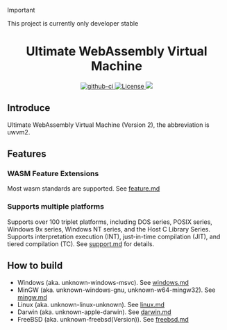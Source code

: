 > [!IMPORTANT]
> This project is currently only developer stable
>

<div style="text-align:center">
    <h1>Ultimate WebAssembly Virtual Machine</h1>
    <a href="https://github.com/UlteSoft/uwvm2/actions?query=workflow%3ACI">
        <img src="https://img.shields.io/github/actions/workflow/status/UlteSoft/uwvm2/ci.yml?branch=master" alt="github-ci" />
    </a>
    <a href="LICENSE.md">
        <img src="https://img.shields.io/badge/License-ASHP%201.0-green.svg" , alt="License" />
    </a>
    <a href="https://en.cppreference.com">
        <img src="https://img.shields.io/badge/language-c++26-blue.svg" ,alt="cppreference" />
    </a>
</div>

## Introduce
Ultimate WebAssembly Virtual Machine (Version 2), the abbreviation is uwvm2.

## Features
### WASM Feature Extensions
Most wasm standards are supported. See [feature.md](documents/features.md)

### Supports multiple platforms
Supports over 100 triplet platforms, including DOS series, POSIX series, Windows 9x series, Windows NT series, and the Host C Library Series. Supports interpretation execution (INT), just-in-time compilation (JIT), and tiered compilation (TC). See [support.md](documents/support.md) for details.

## How to build
* Windows (aka. unknown-windows-msvc). See [windows.md](documents/how-to-build/windows.md)
* MinGW (aka. unknown-windows-gnu, unknown-w64-mingw32). See [mingw.md](documents/how-to-build/mingw.md)
* Linux (aka. unknown-linux-unknown). See [linux.md](documents/how-to-build/linux.md)
* Darwin (aka. unknown-apple-darwin). See [darwin.md](documents/how-to-build/darwin.md)
* FreeBSD (aka. unknown-freebsd(Version)). See [freebsd.md](documents/how-to-build/freebsd.md)
